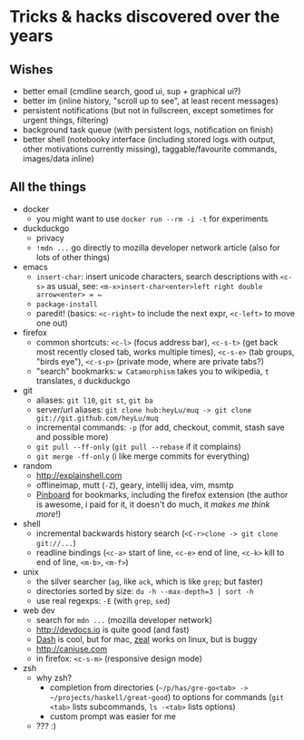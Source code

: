 # Tricks & hacks discovered over the years

## Wishes

- better email (cmdline search, good ui, sup + graphical ui?)
- better im (inline history, "scroll up to see", at least recent messages)
- persistent notifications (but not in fullscreen, except sometimes for
    urgent things, filtering)
- background task queue (with persistent logs, notification on finish)
- better shell (notebooky interface (including stored logs with output, other
    motivations currently missing), taggable/favourite commands, images/data inline)

## All the things

* docker
    - you might want to use `docker run --rm -i -t` for experiments
* duckduckgo
    - privacy
    - `!mdn ...` go directly to mozilla developer network article (also for lots of
        other things)
* emacs
    - `insert-char`: insert unicode characters, search descriptions with `<c-s>` as usual,
        see: `<m-x>insert-char<enter>left right double arrow<enter> = ⇔`
    - `package-install`
    - paredit! (basics: `<c-right>` to include the next expr, `<c-left>` to move one out)
* firefox
    - common shortcuts: `<c-l>` (focus address bar), `<c-s-t>` (get back most recently closed
        tab, works multiple times), `<c-s-e>` (tab groups, "birds eye"), `<c-s-p>` (private mode,
        where are private tabs?)
    - "search" bookmarks: `w Catamorphism` takes you to wikipedia, `t` translates, `d` duckduckgo
* git
    - aliases: `git l10`, `git st`, `git ba`
    - server/url aliases: `git clone hub:heyLu/muq -> git clone git://git.github.com/heyLu/muq`
    - incremental commands: `-p` (for add, checkout, commit, stash save and possible more)
    - `git pull --ff-only` (`git pull --rebase` if it complains)
    - `git merge -ff-only` (i like merge commits for everything)
* random
    - http://explainshell.com
    - offlineimap, mutt (`-Z`), geary, intellij idea, vim, msmtp
    - [Pinboard](https://pinboard.in) for bookmarks, including the firefox extension
        (the author is awesome, i paid for it, it doesn't do much, it *makes
         me think more*!)
* shell
    - incremental backwards history search (`<C-r>clone -> git clone git://...`)
    - readline bindings (`<c-a>` start of line, `<c-e>` end of line, `<c-k>` kill to end of line,
        `<m-b>`, `<m-f>`)
* unix
    - the silver searcher (`ag`, like `ack`, which is like `grep`; but faster)
    - directories sorted by size: `du -h --max-depth=3 | sort -h`
    - use real regexps: `-E` (with `grep`, `sed`)
* web dev
    - search for `mdn ...` (mozilla developer network)
    - http://devdocs.io is quite good (and fast)
    - [Dash](http://kapeli.com/dash) is cool, but for mac, [zeal](https://github.com/jkozera/zeal)
        works on linux, but is buggy
    - http://caniuse.com
    - in firefox: `<c-s-m>` (responsive design mode)
* zsh
    - why zsh?
        * completion from directories (`~/p/has/gre-go<tab> -> ~/projects/haskell/great-good`)
            to options for commands (`git <tab>` lists subcommands, `ls -<tab>` lists options)
        * custom prompt was easier for me
    - ??? :)

